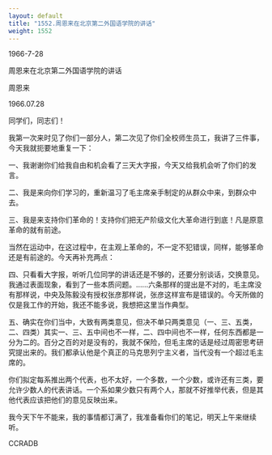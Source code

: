 ```yaml
---
layout: default
title: "1552.周恩来在北京第二外国语学院的讲话"
weight: 1552
---
```


1966-7-28

周恩来在北京第二外国语学院的讲话

周恩来

1966.07.28

同学们，同志们！

我第一次来时见了你们一部分人，第二次见了你们全校师生员工，我讲了三件事，今天我就扼要地重复一下：

一、我谢谢你们给我自由和机会看了三天大字报，今天又给我机会听了你们的发言。

二、我是来向你们学习的，重新温习了毛主席亲手制定的从群众中来，到群众中去。

三、我是来支持你们革命的！支持你们把无产阶级文化大革命进行到底！凡是原意革命的就有前途。

当然在运动中，在这过程中，在主观上革命的，不一定不犯错误，同样，能够革命还是有前途的。今天再补充两点：

四、只看看大字报，听听几位同学的讲话还是不够的，还要分别谈话，交换意见。我通过表面现象，看到了一些本质问题。……六条那样的提出是不对的，毛主席没有那样说，中央及陈毅没有授权张彦那样说，张彦这样宣布是错误的。今天所做的仅是我工作的开始，我还不能多说，我想把这里当作典型。

五、确实在你们当中，大致有两类意见，但决不单只两类意见（一、三、五类，二、四类）其实一、三、五中间也不一样，二、四中间也不一样，任何东西都是一分为二的。百分之百的对是没有的，我就不保险，但毛主席的话是经过周密思考研究提出来的。我们都承认他是个真正的马克思列宁主义者，当代没有一个超过毛主席的。

你们拟定每系推出两个代表，也不太好，一个多数，一个少数，或许还有三类，要允许少数人的代表讲话。一个系如果少数只有两个人，那就不好推举代表，但是其他代表应该把他们的意见反映出来。

我今天下午不能来，我的事情都订满了，我准备看你们的笔记，明天上午来继续听。

CCRADB

